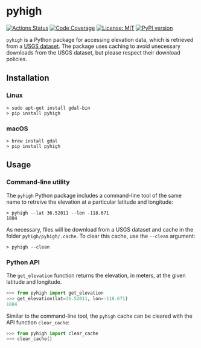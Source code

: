 # pyhigh
[![Actions Status](https://github.com/sgherbst/pyhigh/workflows/Regression/badge.svg)](https://github.com/sgherbst/pyhigh/actions)
[![Code Coverage](https://codecov.io/gh/sgherbst/pyhigh/branch/master/graph/badge.svg)](https://codecov.io/gh/sgherbst/pyhigh)
[![License: MIT](https://img.shields.io/badge/License-MIT-yellow.svg)](https://opensource.org/licenses/MIT)
[![PyPI version](https://badge.fury.io/py/pyhigh.svg)](https://badge.fury.io/py/pyhigh)

``pyhigh`` is a Python package for accessing elevation data, which is retrieved from a [USGS dataset](https://dds.cr.usgs.gov/srtm/version2_1/SRTM3/North_America/).  The package uses caching to avoid unecessary downloads from the USGS dataset, but please respect their download policies.

## Installation

### Linux

```shell
> sudo apt-get install gdal-bin
> pip install pyhigh
```

### macOS

```shell
> brew install gdal
> pip install pyhigh
```

## Usage

### Command-line utility

The ``pyhigh`` Python package includes a command-line tool of the same name to retreive the elevation at a particular latitude and longitude:

```shell
> pyhigh --lat 36.52011 --lon -118.671
1884
```

As necessary, files will be download from a USGS dataset and cache in the folder ``pyhigh/pyhigh/.cache``.  To clear this cache, use the ``--clean`` argument:

```shell
> pyhigh --clean
```

### Python API

The ``get_elevation`` function returns the elevation, in meters, at the given latitude and longitude.

```python
>>> from pyhigh import get_elevation
>>> get_elevation(lat=36.52011, lon=-118.671)
1884
```

Similar to the command-line tool, the ``pyhigh`` cache can be cleared with the API function ``clear_cache``:

```python
>>> from pyhigh import clear_cache
>>> clear_cache()
```